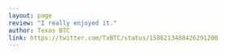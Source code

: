 ```yaml
---
layout: page
review: "I really enjoyed it."
author: Texas BTC
link: https://twitter.com/TxBTC/status/1586213488426291200
---
```

